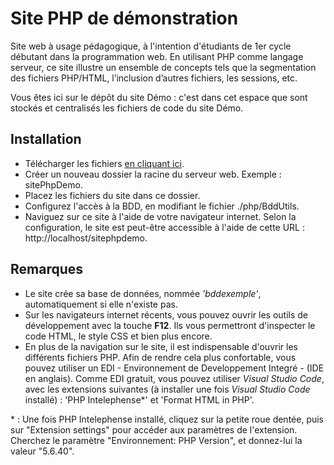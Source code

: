 # Site PHP de démonstration #

Site web à usage pédagogique, à l'intention d'étudiants de 1er cycle débutant dans la programmation web. En utilisant PHP comme langage serveur, ce site illustre un ensemble de concepts tels que la segmentation des fichiers PHP/HTML, l’inclusion d’autres fichiers, les sessions, etc.

Vous êtes ici sur le dépôt du site Démo : c'est dans cet espace que sont stockés et centralisés les fichiers de code du site Démo.
 
## Installation

- Télécharger les fichiers [en cliquant ici](https://code.dacendi.net/Aryx/SitePhpDemo/archive/master.zip).
- Créer un nouveau dossier la racine du serveur web. Exemple : sitePhpDemo.
- Placez les fichiers du site dans ce dossier.
- Configurez l'accès à la BDD, en modifiant le fichier ./php/BddUtils.
- Naviguez sur ce site à l'aide de votre navigateur internet. Selon la configuration, le site est peut-être accessible à l'aide de cette URL : http://localhost/sitephpdemo.

## Remarques

- Le site crée sa base de données, nommée *'bddexemple'*, automatiquement si elle n'existe pas. 
- Sur les navigateurs internet récents, vous pouvez ouvrir les outils de développement avec la touche **F12**. Ils vous permettront d'inspecter le code HTML, le style CSS et bien plus encore.
- En plus de la navigation sur le site, il est indispensable d'ouvrir les différents fichiers PHP. Afin de rendre cela plus confortable, vous pouvez utiliser un EDI - Environnement de Developpement Integré - (IDE en anglais). Comme EDI gratuit, vous pouvez utiliser _Visual Studio Code_, avec les extensions suivantes (à installer une fois _Visual Studio Code_ installé) : 'PHP Intelephense*' et 'Format HTML in PHP'.


\* : Une fois PHP Intelephense installé, cliquez sur la petite roue dentée, puis sur "Extension settings" pour accéder aux paramètres de l'extension. Cherchez le paramètre "Environnement: PHP Version", et donnez-lui la valeur "5.6.40".


   